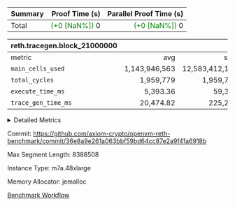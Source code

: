 | Summary | Proof Time (s) | Parallel Proof Time (s) |
|:---|---:|---:|
| Total | <span style='color: green'>(+0 [NaN%])</span> 0 | <span style='color: green'>(+0 [NaN%])</span> 0 |


| reth.tracegen.block_21000000 |||||
|:---|---:|---:|---:|---:|
|metric|avg|sum|max|min|
| `main_cells_used     ` |  1,143,946,563 |  12,583,412,193 |  1,923,840,904 |  289,483,435 |
| `total_cycles        ` |  1,959,779 |  1,959,779 |  1,959,779 |  1,959,779 |
| `execute_time_ms     ` |  5,393.36 |  59,327 |  8,715 |  421 |
| `trace_gen_time_ms   ` |  20,474.82 |  225,223 |  26,504 |  10,010 |



<details>
<summary>Detailed Metrics</summary>

| group | block_number | segment | trace_gen_time_ms | total_cycles | main_cells_used | execute_time_ms |
| --- | --- | --- | --- | --- | --- | --- |
| reth.tracegen.block_21000000 | 21000000 | 0 | 15,070 |  | 988,882,030 | 5,953 | 
| reth.tracegen.block_21000000 | 21000000 | 1 | 14,471 |  | 985,949,835 | 4,829 | 
| reth.tracegen.block_21000000 | 21000000 | 10 | 17,143 | 1,959,779 | 289,483,435 | 421 | 
| reth.tracegen.block_21000000 | 21000000 | 2 | 16,416 |  | 986,862,588 | 5,587 | 
| reth.tracegen.block_21000000 | 21000000 | 3 | 10,010 |  | 1,427,841,025 | 1,533 | 
| reth.tracegen.block_21000000 | 21000000 | 4 | 25,084 |  | 1,354,010,410 | 8,715 | 
| reth.tracegen.block_21000000 | 21000000 | 5 | 21,919 |  | 1,090,280,278 | 5,494 | 
| reth.tracegen.block_21000000 | 21000000 | 6 | 25,816 |  | 1,150,162,838 | 7,522 | 
| reth.tracegen.block_21000000 | 21000000 | 7 | 26,395 |  | 1,108,180,845 | 7,142 | 
| reth.tracegen.block_21000000 | 21000000 | 8 | 26,504 |  | 1,277,918,005 | 7,353 | 
| reth.tracegen.block_21000000 | 21000000 | 9 | 26,395 |  | 1,923,840,904 | 4,778 | 

</details>


Commit: https://github.com/axiom-crypto/openvm-reth-benchmark/commit/36e8a9e261a063bbf59bd64cc87e2a9f41a6918b

Max Segment Length: 8388508

Instance Type: m7a.48xlarge

Memory Allocator: jemalloc

[Benchmark Workflow](https://github.com/axiom-crypto/openvm-reth-benchmark/actions/runs/13125133235)
